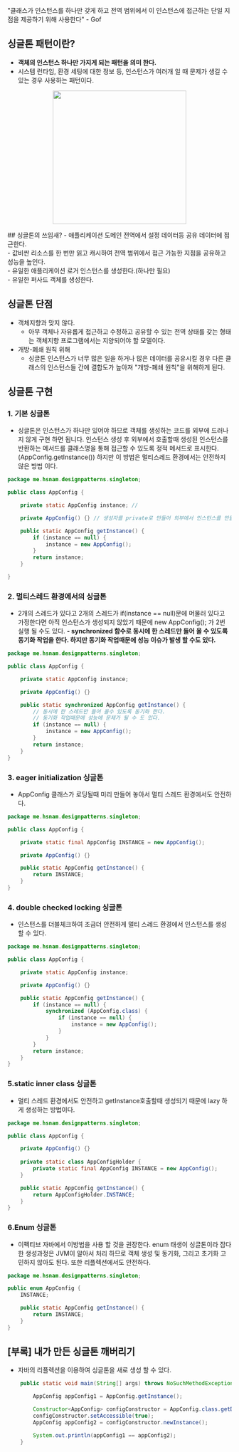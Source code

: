 >
"클래스가 인스턴스를 하나만 갖게 하고 전역 범위에서 이 인스턴스에 접근하는 단일 지점을 제공하기 위해 사용한다"  - Gof

## 싱글톤 패턴이란?
- **객체의 인스턴스 하나만 가지게 되는 패턴을 의미 한다.**
- 시스템 런타임, 환경 세팅에 대한 정보 등, 인스턴스가 여러개 일 때 문제가 생길 수 있는 경우 사용하는 패턴이다.
<p align="center">
  <img src="https://images.velog.io/images/hong-brother/post/0838efc4-bfc1-4a1b-ad96-def748832865/%E1%84%89%E1%85%B3%E1%84%8F%E1%85%B3%E1%84%85%E1%85%B5%E1%86%AB%E1%84%89%E1%85%A3%E1%86%BA%202022-02-10%20%E1%84%8B%E1%85%A9%E1%84%92%E1%85%AE%209.26.41.png" width="300"/>
</p> 
## 싱글톤의 쓰임새?
- 애플리케이션 도메인 전역에서 설정 데이터등 공유 데이터에 접근한다. <br>
- 값비싼 리소스를 한 번만 읽고 캐시하여 전역 범위에서 접근 가능한 지점을 공유하고 성능을 높인다. <br>
- 유일한 애플리케이션 로거 인스턴스를 생성한다.(하나만 필요) <br>
- 유일한 퍼사드 객체를 생성한다. <br>

## 싱글톤 단점
- 객체지향과 맞지 않다.
	- 아무 객체나 자유롭게 접근하고 수정하고 공유할 수 있는 전역 상태를 갖는 형태는 객체지향 프로그램에서는 지양되어야 할 모델이다.
- 개방-폐쇄 원칙 위해
	- 싱글톤 인스턴스가 너무 많은 일을 하거나 많은 데이터를 공유시킬 경우 다른 클래스의 인스턴스들 간에 결합도가 높아져 "개방-폐쇄 원칙"을 위해하게 된다.


## 싱글톤 구현
### 1. 기본 싱글톤
- 싱글톤은 인스턴스가 하나만 있어야 하므로 객체를 생성하는 코드를 외부에 드러나지 않게 구현 하면 됩니다.
인스턴스 생성 후 외부에서 호출할때 생성된 인스턴스를 반환하는 메서드를 클래스명을 통해 접근할 수 있도록 정적 메서드로 표시한다.(AppConfig.getInstance())
하지만 이 방법은 멀티스레드 환경에서는 안전하지 않은 방법 이다.
```java
package me.hsnam.designpatterns.singleton;

public class AppConfig {

    private static AppConfig instance; // 

    private AppConfig() {} // 생성자를 private로 만들어 외부에서 인스턴스를 만들 수 없도록 한다.

    public static AppConfig getInstance() {
        if (instance == null) {
            instance = new AppConfig();
        }
        return instance;
    }

}
```
### 2. 멀티스레드 환경에서의 싱글톤
- 2개의 스레드가 있다고 2개의 스레드가 if(instance == null)문에 머물러 있다고 가정한다면 아직 인스턴스가 생성되지 않았기 때문에 new AppConfig(); 가 2번 실행 될 수도 있다.
**- synchronized 함수로 동시에 한 스레드만 들어 올 수 있도록 동기화 작업을 한다. 하지만 동기화 작업때문에 성능 이슈가 발생 할 수도 있다.**
```java
package me.hsnam.designpatterns.singleton;

public class AppConfig {

    private static AppConfig instance;

    private AppConfig() {}

    public static synchronized AppConfig getInstance() { 
        // 동시에 한 스레드만 들어 올수 있도록 동기화 한다.
        // 동기화 작업때문에 성능에 문제가 될 수 도 있다.
        if (instance == null) {
            instance = new AppConfig();
        }
        return instance;
    }
}

```

### 3. eager initialization 싱글톤 
- AppConfig 클래스가 로딩될때 미리 만들어 놓아서 멀티 스레드 환경에서도 안전하다.
```java
package me.hsnam.designpatterns.singleton;

public class AppConfig {

    private static final AppConfig INSTANCE = new AppConfig();

    private AppConfig() {}

    public static AppConfig getInstance() {
        return INSTANCE;
    }
}
```

### 4. double checked locking 싱글톤
- 인스턴스를 더블체크하여 조금더 안전하게 멀티 스레드 환경에서 인스턴스를 생성 할 수 있다.
```java
package me.hsnam.designpatterns.singleton;

public class AppConfig {

    private static AppConfig instance;

    private AppConfig() {}

    public static AppConfig getInstance() {
        if (instance == null) {
            synchronized (AppConfig.class) {
                if (instance == null) {
                    instance = new AppConfig();
                }
            }
        }
        return instance;
    }
}
```

### 5.static inner class 싱글톤
- 멀티 스레드 환경에서도 안전하고 getInstance호출할때 생성되기 때문에 lazy 하게 생성하는 방법이다.
```java
package me.hsnam.designpatterns.singleton;

public class AppConfig {

    private AppConfig() {}
    
    private static class AppConfigHolder {
        private static final AppConfig INSTANCE = new AppConfig();
    }

    public static AppConfig getInstance() {
        return AppConfigHolder.INSTANCE;
    }
}
```

### 6.Enum 싱글톤
- 이펙티브 자바에서 이방법을 사용 할 것을 권장한다. enum 태생이 싱글톤이라 잡다한 생성과정은 JVM이 알아서 처리 하므로 객체 생성 및 동기화, 그리고 초기화 고민하지 않아도 된다. 또한 리플렉션에서도 안전하다.
```java
package me.hsnam.designpatterns.singleton;

public enum AppConfig {
    INSTANCE;

    public static AppConfig getInstance() {
        return INSTANCE;
    }
}

```

## [부록] 내가 만든 싱글톤 깨버리기
- 자바의 리플렉션을 이용하여 싱글톤을 새로 생성 할 수 있다.
```java
    public static void main(String[] args) throws NoSuchMethodException, InvocationTargetException, InstantiationException, IllegalAccessException {

        AppConfig appConfig1 = AppConfig.getInstance();

        Constructor<AppConfig> configConstructor = AppConfig.class.getDeclaredConstructor();
        configConstructor.setAccessible(true);
        AppConfig appConfig2 = configConstructor.newInstance();

        System.out.println(appConfig1 == appConfig2);
    }
```
